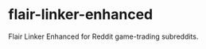 flair-linker-enhanced
=====================

Flair Linker Enhanced for Reddit game-trading subreddits.
